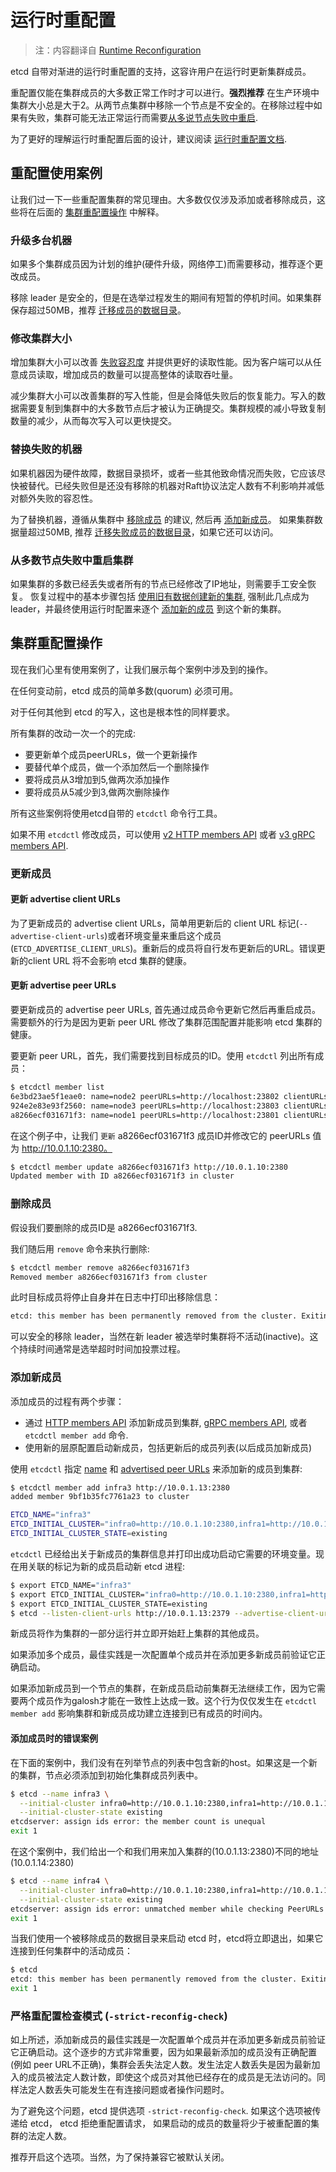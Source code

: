 # 运行时重配置

> 注：内容翻译自 [Runtime Reconfiguration](https://github.com/coreos/etcd/blob/master/Documentation/op-guide/runtime-configuration.md)

etcd 自带对渐进的运行时重配置的支持，这容许用户在运行时更新集群成员。

重配置仅能在集群成员的大多数正常工作时才可以进行。**强烈推荐** 在生产环境中集群大小总是大于2。从两节点集群中移除一个节点是不安全的。在移除过程中如果有失败，集群可能无法正常运行而需要[从多说节点失败中重启][majority failure].

为了更好的理解运行时重配置后面的设计，建议阅读 [运行时重配置文档][runtime-reconf].

## 重配置使用案例

让我们过一下一些重配置集群的常见理由。大多数仅仅涉及添加或者移除成员，这些将在后面的 [集群重配置操作][cluster-reconf] 中解释。

### 升级多台机器

如果多个集群成员因为计划的维护(硬件升级，网络停工)而需要移动，推荐逐个更改成员。

移除 leader 是安全的，但是在选举过程发生的期间有短暂的停机时间。如果集群保存超过50MB，推荐 [迁移成员的数据目录][member migration]。

### 修改集群大小

增加集群大小可以改善 [失败容忍度][fault tolerance table] 并提供更好的读取性能。因为客户端可以从任意成员读取，增加成员的数量可以提高整体的读取吞吐量。

减少集群大小可以改善集群的写入性能，但是会降低失败后的恢复能力。写入的数据需要复制到集群中的大多数节点后才被认为正确提交。集群规模的减小导致复制数量的减少，从而每次写入可以更快提交。

### 替换失败的机器

如果机器因为硬件故障，数据目录损坏，或者一些其他致命情况而失败，它应该尽快被替代。已经失败但是还没有移除的机器对Raft协议法定人数有不利影响并减低对额外失败的容忍性。

为了替换机器，遵循从集群中 [移除成员][remove member] 的建议, 然后再 [添加新成员][add member]。 如果集群数据量超过50MB, 推荐 [迁移失败成员的数据目录][member migration]，如果它还可以访问。

### 从多数节点失败中重启集群

如果集群的多数已经丢失或者所有的节点已经修改了IP地址，则需要手工安全恢复。
恢复过程中的基本步骤包括 [使用旧有数据创建新的集群][disaster recovery], 强制此几点成为 leader，并最终使用运行时配置来逐个 [添加新的成员][add member] 到这个新的集群。

## 集群重配置操作

现在我们心里有使用案例了，让我们展示每个案例中涉及到的操作。

在任何变动前，etcd 成员的简单多数(quorum) 必须可用。

对于任何其他到 etcd 的写入，这也是根本性的同样要求。

所有集群的改动一次一个的完成:

* 要更新单个成员peerURLs，做一个更新操作
* 要替代单个成员，做一个添加然后一个删除操作
* 要将成员从3增加到5,做两次添加操作
* 要将成员从5减少到3,做两次删除操作

所有这些案例将使用etcd自带的 `etcdctl` 命令行工具。

如果不用 `etcdctl` 修改成员，可以使用 [v2 HTTP members API][member-api] 或者 [v3 gRPC members API][member-api-grpc].

### 更新成员

#### 更新 advertise client URLs

为了更新成员的 advertise client URLs，简单用更新后的 client URL 标记(`--advertise-client-urls`)或者环境变量来重启这个成员(`ETCD_ADVERTISE_CLIENT_URLS`)。重新后的成员将自行发布更新后的URL。错误更新的client URL 将不会影响 etcd 集群的健康。

#### 更新 advertise peer URLs

要更新成员的 advertise peer URLs, 首先通过成员命令更新它然后再重启成员。需要额外的行为是因为更新 peer URL 修改了集群范围配置并能影响 etcd 集群的健康。

要更新 peer URL，首先，我们需要找到目标成员的ID。使用 `etcdctl` 列出所有成员：

```bash
$ etcdctl member list
6e3bd23ae5f1eae0: name=node2 peerURLs=http://localhost:23802 clientURLs=http://127.0.0.1:23792
924e2e83e93f2560: name=node3 peerURLs=http://localhost:23803 clientURLs=http://127.0.0.1:23793
a8266ecf031671f3: name=node1 peerURLs=http://localhost:23801 clientURLs=http://127.0.0.1:23791
```

在这个例子中，让我们 `更新` a8266ecf031671f3 成员ID并修改它的 peerURLs 值为 http://10.0.1.10:2380。

```bash
$ etcdctl member update a8266ecf031671f3 http://10.0.1.10:2380
Updated member with ID a8266ecf031671f3 in cluster
```

### 删除成员

假设我们要删除的成员ID是 a8266ecf031671f3.

我们随后用 `remove` 命令来执行删除:

``` bash
$ etcdctl member remove a8266ecf031671f3
Removed member a8266ecf031671f3 from cluster
```

此时目标成员将停止自身并在日志中打印出移除信息：

```bash
etcd: this member has been permanently removed from the cluster. Exiting.
```

可以安全的移除 leader，当然在新 leader 被选举时集群将不活动(inactive)。这个持续时间通常是选举超时时间加投票过程。

### 添加新成员

添加成员的过程有两个步骤：

* 通过 [HTTP members API][member-api] 添加新成员到集群, [gRPC members API][member-api-grpc], 或者 `etcdctl member add` 命令.
* 使用新的层原配置启动新成员，包括更新后的成员列表(以后成员加新成员)

使用 `etcdctl` 指定 [name][conf-name] 和 [advertised peer URLs][conf-adv-peer] 来添加新的成员到集群:

```bash
$ etcdctl member add infra3 http://10.0.1.13:2380
added member 9bf1b35fc7761a23 to cluster

ETCD_NAME="infra3"
ETCD_INITIAL_CLUSTER="infra0=http://10.0.1.10:2380,infra1=http://10.0.1.11:2380,infra2=http://10.0.1.12:2380,infra3=http://10.0.1.13:2380"
ETCD_INITIAL_CLUSTER_STATE=existing
```

`etcdctl` 已经给出关于新成员的集群信息并打印出成功启动它需要的环境变量。现在用关联的标记为新的成员启动新 etcd 进程:

```bash
$ export ETCD_NAME="infra3"
$ export ETCD_INITIAL_CLUSTER="infra0=http://10.0.1.10:2380,infra1=http://10.0.1.11:2380,infra2=http://10.0.1.12:2380,infra3=http://10.0.1.13:2380"
$ export ETCD_INITIAL_CLUSTER_STATE=existing
$ etcd --listen-client-urls http://10.0.1.13:2379 --advertise-client-urls http://10.0.1.13:2379 --listen-peer-urls http://10.0.1.13:2380 --initial-advertise-peer-urls http://10.0.1.13:2380 --data-dir %data_dir%
```

新成员将作为集群的一部分运行并立即开始赶上集群的其他成员。

如果添加多个成员，最佳实践是一次配置单个成员并在添加更多新成员前验证它正确启动。

如果添加新成员到一个节点的集群，在新成员启动前集群无法继续工作，因为它需要两个成员作为galosh才能在一致性上达成一致。这个行为仅仅发生在 `etcdctl member add` 影响集群和新成员成功建立连接到已有成员的时间内。

#### 添加成员时的错误案例

在下面的案例中，我们没有在列举节点的列表中包含新的host。如果这是一个新的集群，节点必须添加到初始化集群成员列表中。

```bash
$ etcd --name infra3 \
  --initial-cluster infra0=http://10.0.1.10:2380,infra1=http://10.0.1.11:2380,infra2=http://10.0.1.12:2380 \
  --initial-cluster-state existing
etcdserver: assign ids error: the member count is unequal
exit 1
```

在这个案例中，我们给出一个和我们用来加入集群的(10.0.1.13:2380)不同的地址(10.0.1.14:2380)

```bash
$ etcd --name infra4 \
  --initial-cluster infra0=http://10.0.1.10:2380,infra1=http://10.0.1.11:2380,infra2=http://10.0.1.12:2380,infra4=http://10.0.1.14:2380 \
  --initial-cluster-state existing
etcdserver: assign ids error: unmatched member while checking PeerURLs
exit 1
```

当我们使用一个被移除成员的数据目录来启动 etcd 时，etcd将立即退出，如果它连接到任何集群中的活动成员：

```bash
$ etcd
etcd: this member has been permanently removed from the cluster. Exiting.
exit 1
```

### 严格重配置检查模式 (`-strict-reconfig-check`)

如上所述，添加新成员的最佳实践是一次配置单个成员并在添加更多新成员前验证它正确启动。这个逐步的方式非常重要，因为如果最新添加的成员没有正确配置(例如 peer URL不正确)，集群会丢失法定人数。发生法定人数丢失是因为最新加入的成员被法定人数计数，即使这个成员对其他已经存在的成员是无法访问的。同样法定人数丢失可能发生在有连接问题或者操作问题时。

为了避免这个问题，etcd 提供选项 `-strict-reconfig-check`. 如果这个选项被传递给 etcd， etcd 拒绝重配置请求， 如果启动的成员的数量将少于被重配置的集群的法定人数。

推荐开启这个选项。当然，为了保持兼容它被默认关闭。

[add member]: #添加新成员
[cluster-reconf]: #集群重配置操作
[conf-adv-peer]: configuration.md#-initial-advertise-peer-urls
[conf-name]: configuration.md#-name
[disaster recovery]: recovery.md
[fault tolerance table]: https://github.com/coreos/etcd/blob/master/Documentation/v2/admin_guide.md#fault-tolerance-table
[majority failure]: #从多数节点失败中重启集群
[member-api]: https://github.com/coreos/etcd/blob/master/Documentation/v2/members_api.md
[member-api-grpc]: ../dev-guide/api_reference_v3.md#service-cluster-etcdserveretcdserverpbrpcproto
[member migration]: https://github.com/coreos/etcd/blob/master/Documentation/v2/admin_guide.md#member-migration
[remove member]: #删除成员
[runtime-reconf]: runtime-reconf-design.md

